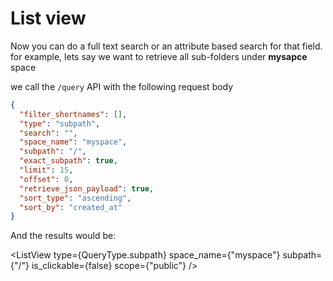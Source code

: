 <script>
  import {QueryType} from "@edraj/tsdmart";
  import ListView from "@/lib/ListView.svelte";
</script>

# List view

Now you can do a full text search or an attribute based search for that field.
for example, lets say we want to retrieve all sub-folders under **mysapce** space

we call the `/query` API with the following request body

```json
{
  "filter_shortnames": [],
  "type": "subpath",
  "search": "",
  "space_name": "myspace",
  "subpath": "/",
  "exact_subpath": true,
  "limit": 15,
  "offset": 0,
  "retrieve_json_payload": true,
  "sort_type": "ascending",
  "sort_by": "created_at"
}
```

And the results would be:

<ListView
type={QueryType.subpath}
space_name={"myspace"}
subpath={"/"}
is_clickable={false}
scope={"public"}
/>